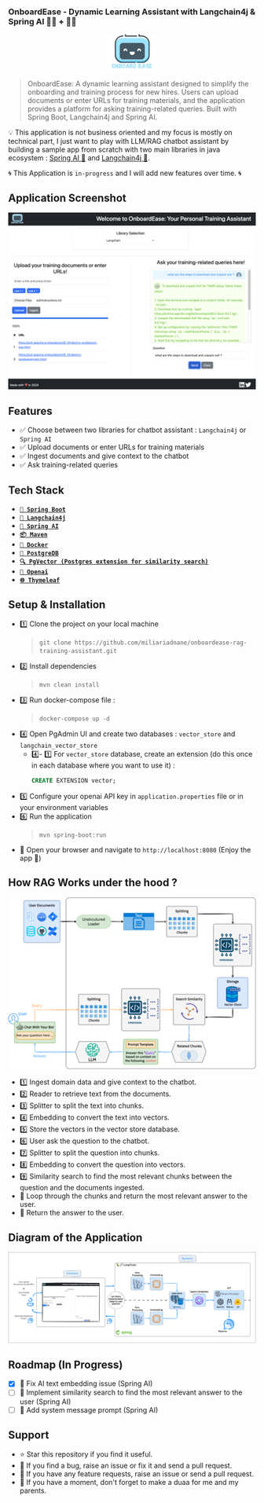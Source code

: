### OnboardEase - Dynamic Learning Assistant with Langchain4j & Spring AI 🦜️🔗 + 🍃🤖️

<p align="center">
  <img src="docs/logo.png" alt="Logo" width="100px">
</p>

> OnboardEase: A dynamic learning assistant designed to simplify the onboarding and training process for new hires.
Users can upload documents or enter URLs for training materials, and the application provides a platform for asking training-related queries.
Built with Spring Boot, Langchain4j and Spring AI.

💡 This application is not business oriented and my focus is mostly on technical part, I just want to play with LLM/RAG chatbot assistant by building a sample app from scratch with two main libraries in java ecosystem : [Spring AI 🍃](https://github.com/spring-projects/spring-ai) and [Langchain4j 🦜️](https://github.com/langchain4j/langchain4j).

🌀 This Application is `in-progress` and I will add new features over time. 🌀

## Application Screenshot

![OnboardEase](docs/app.png)

## Features

- ✅ Choose between two libraries for chatbot assistant : `Langchain4j` or `Spring AI`
- ✅️ Upload documents or enter URLs for training materials
- ✅️ Ingest documents and give context to the chatbot
- ✅️ Ask training-related queries

## Tech Stack

- **[`🍃️ Spring Boot`](https://spring.io/projects/spring-boot)** 
- **[`🦜️ Langchain4j`](https://docs.langchain4j.dev/)**
- **[`🤖️ Spring AI`](https://spring.io/projects/spring-ai)**
- **[`📦️ Maven`](https://maven.apache.org/)**
- **[`🐳️ Docker`](https://www.docker.com/)**
- **[`🐘️ PostgreDB`](https://www.postgresql.org/)**
- **[`🔍 PgVector (Postgres extension for similarity search)`](https://github.com/pgvector/pgvector)**
- **[`🧠 Openai`](https://beta.openai.com/docs/)**
- **[`🌐️ Thymeleaf`](https://www.thymeleaf.org/)**

## Setup & Installation

- 1️⃣ Clone the project on your local machine 
  > `git clone https://github.com/miliariadnane/onboardease-rag-training-assistant.git`
- 2️⃣ Install dependencies 
  > `mvn clean install`
- 3️⃣ Run docker-compose file : 
  > `docker-compose up -d`
- 4️⃣ Open PgAdmin UI and create two databases : `vector_store` and `langchain_vector_store`
  - 4️⃣- 1️⃣ For `vector_store` database, create an extension (do this once in each database where you want to use it) :
    ```sql
    CREATE EXTENSION vector;
    ```
- 5️⃣ Configure your openai API key in `application.properties` file or in your environment variables
- 6️⃣ Run the application
  > `mvn spring-boot:run`
- 🚀️ Open your browser and navigate to `http://localhost:8080` (Enjoy the app 🎉️)

## How RAG Works under the hood ?

![RAG](docs/rag-building-blocks.png)

- 1️⃣ Ingest domain data and give context to the chatbot.
- 2️⃣ Reader to retrieve text from the documents.
- 3️⃣ Splitter to split the text into chunks.
- 4️⃣ Embedding to convert the text into vectors.
- 5️⃣ Store the vectors in the vector store database.
- 6️⃣ User ask the question to the chatbot.
- 7️⃣ Splitter to split the question into chunks.
- 8️⃣ Embedding to convert the question into vectors.
- 9️⃣ Similarity search to find the most relevant chunks between the question and the documents ingested.
- 🔁️ Loop through the chunks and return the most relevant answer to the user.
- 🎉️ Return the answer to the user.

## Diagram of the Application

![OnboardEase](docs/diagram.png)

## Roadmap (In Progress)

- [x] 🚧 Fix AI text embedding issue (Spring AI) 
- [ ] 🚧 Implement similarity search to find the most relevant answer to the user (Spring AI)
- [ ] 🚧 Add system message prompt (Spring AI)

## Support 

- ⭐️️ Star this repository if you find it useful.
- 🐛️ If you find a bug, raise an issue or fix it and send a pull request.
- 📢️ If you have any feature requests, raise an issue or send a pull request.
- 🤲 If you have a moment, don't forget to make a duaa for me and my parents.
